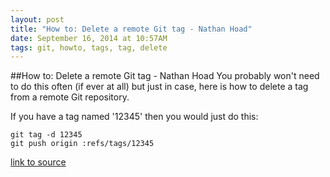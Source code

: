 ```yaml
---
layout: post
title: "How to: Delete a remote Git tag - Nathan Hoad"
date: September 16, 2014 at 10:57AM
tags: git, howto, tags, tag, delete
---
```

##How to: Delete a remote Git tag - Nathan Hoad
You probably won't need to do this often (if ever at all) but just in case, here is how to delete a tag from a remote Git repository.

If you have a tag named '12345' then you would just do this:

    git tag -d 12345
    git push origin :refs/tags/12345
[link to source](http://ift.tt/1AftkUr) 
